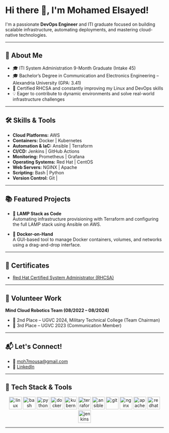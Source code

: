 # Hi there 👋, I'm Mohamed Elsayed!

I'm a passionate **DevOps Engineer** and ITI graduate focused on building scalable infrastructure, automating deployments, and mastering cloud-native technologies.

---

## 🚀 About Me

- 🎓 ITI System Administration 9-Month Graduate (Intake 45)  
- 🎓 Bachelor’s Degree in Communication and Electronics Engineering – Alexandria University (GPA: 3.41)  
- 📜 Certified RHCSA and constantly improving my Linux and DevOps skills  
- 💡 Eager to contribute to dynamic environments and solve real-world infrastructure challenges  

---

## 🛠️ Skills & Tools

- **Cloud Platforms:** AWS   
- **Containers:** Docker | Kubernetes 
- **Automation & IaC:** Ansible | Terraform 
- **CI/CD:** Jenkins  | GitHub Actions  
- **Monitoring:** Prometheus | Grafana  
- **Operating Systems:** Red Hat | CentOS  
- **Web Servers:** NGINX | Apache  
- **Scripting:** Bash | Python  
- **Version Control:** Git |

---

## 📚 Featured Projects

- 🔧 **LAMP Stack as Code**  
  Automating infrastructure provisioning with Terraform and configuring the full LAMP stack using Ansible on AWS.

- 🐳 **Docker-on-Hand**  
  A GUI-based tool to manage Docker containers, volumes, and networks using a drag-and-drop interface.

---

## 🏅 Certificates

- [Red Hat Certified System Administrator (RHCSA)](https://www.credly.com/badges/6d95a163-dc20-483a-a7a2-2cc78a5c8d77/public_url) 

---

## 🤖 Volunteer Work

**Mind Cloud Robotics Team (08/2022 – 08/2024)**  
- 🥈 2nd Place – UGVC 2024, Military Technical College (Team Chairman)  
- 🥉 3rd Place – UGVC 2023 (Communication Member)

---

## 📬 Let's Connect!

- 📧 moh7mousa@gmail.com  
- 💼 [LinkedIn](linkedin.com/in/mohamed-mousa-37521a269)  

---


## 🧰 Tech Stack & Tools

<p align="center">
  <img src="https://cdn.jsdelivr.net/gh/devicons/devicon/icons/linux/linux-original.svg" height="40" alt="linux" />
  <img src="https://cdn.jsdelivr.net/gh/devicons/devicon/icons/bash/bash-original.svg" height="40" alt="bash" />
  <img src="https://cdn.jsdelivr.net/gh/devicons/devicon/icons/python/python-original.svg" height="40" alt="python" />
  <img src="https://cdn.jsdelivr.net/gh/devicons/devicon/icons/docker/docker-original.svg" height="40" alt="docker" />
  <img src="https://cdn.jsdelivr.net/gh/devicons/devicon/icons/kubernetes/kubernetes-plain.svg" height="40" alt="kubernetes" />
  <img src="https://cdn.jsdelivr.net/gh/devicons/devicon/icons/terraform/terraform-original.svg" height="40" alt="terraform" />
  <img src="https://cdn.jsdelivr.net/gh/devicons/devicon/icons/ansible/ansible-original.svg" height="40" alt="ansible" />
  <img src="https://cdn.jsdelivr.net/gh/devicons/devicon/icons/git/git-original.svg" height="40" alt="git" />
  <img src="https://cdn.jsdelivr.net/gh/devicons/devicon/icons/nginx/nginx-original.svg" height="40" alt="nginx" />
  <img src="https://cdn.jsdelivr.net/gh/devicons/devicon/icons/apache/apache-original.svg" height="40" alt="apache" />
  <img src="https://cdn.jsdelivr.net/gh/devicons/devicon/icons/redhat/redhat-original.svg" height="40" alt="redhat" />
  <img src="https://cdn.jsdelivr.net/gh/devicons/devicon/icons/jenkins/jenkins-original.svg" height="40" alt="jenkins" />
</p>

---

